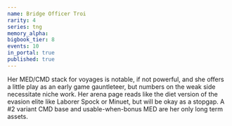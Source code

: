 ```yaml
---
name: Bridge Officer Troi
rarity: 4
series: tng
memory_alpha:
bigbook_tier: 8
events: 10
in_portal: true
published: true
---
```


Her MED/CMD stack for voyages is notable, if not powerful, and she offers a little play as an early game gauntleteer, but numbers on the weak side necessitate niche work. Her arena page reads like the diet version of the evasion elite like Laborer Spock or Minuet, but will be okay as a stopgap. A #2 variant CMD base and usable-when-bonus MED are her only long term assets.
